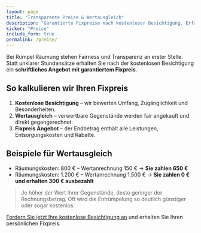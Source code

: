 ```yaml
---
layout: page
title: "Transparente Preise & Wertausgleich"
description: "Garantierte Fixpreise nach kostenloser Besichtigung. Erfahren Sie, wie der Wertausgleich Ihre Kosten senkt."
kicker: "Preise"
include_form: true
permalink: /preise/
---
```

Bei Rümpel Räumung stehen Fairness und Transparenz an erster Stelle. Statt unklarer Stundensätze erhalten Sie nach der kostenlosen Besichtigung ein **schriftliches Angebot mit garantiertem Fixpreis**.

## So kalkulieren wir Ihren Fixpreis

1. **Kostenlose Besichtigung** – wir bewerten Umfang, Zugänglichkeit und Besonderheiten.
2. **Wertausgleich** – verwertbare Gegenstände werden fair angekauft und direkt gegengerechnet.
3. **Fixpreis Angebot** – der Endbetrag enthält alle Leistungen, Entsorgungskosten und Rabatte.

## Beispiele für Wertausgleich

- Räumungskosten: 800 € – Wertanrechnung 150 € → **Sie zahlen 650 €**
- Räumungskosten: 1.200 € – Wertanrechnung 1.500 € → **Sie zahlen 0 € und erhalten 300 € ausbezahlt**

> Je höher der Wert Ihrer Gegenstände, desto geringer der Rechnungsbetrag. Oft wird die Entrümpelung so deutlich günstiger oder sogar kostenlos.

[Fordern Sie jetzt Ihre kostenlose Besichtigung an](/angebot/) und erhalten Sie Ihren persönlichen Fixpreis.
